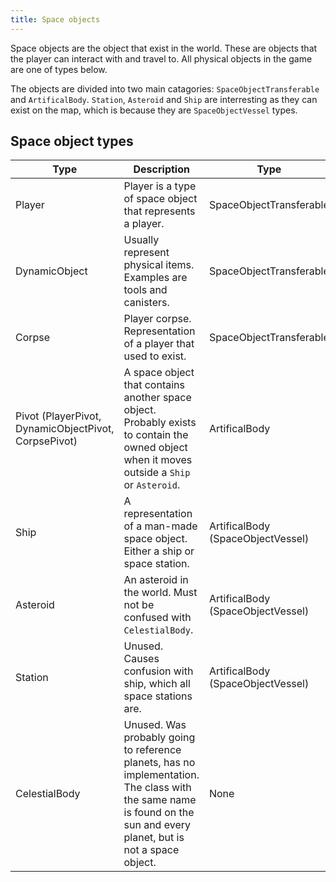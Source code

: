 ```yaml
---
title: Space objects
---
```


Space objects are the object that exist in the world. These are objects that the player can interact with and travel to. All physical objects in the game are one of types below.

The objects are divided into two main catagories: `SpaceObjectTransferable` and `ArtificalBody`. `Station`, `Asteroid` and `Ship` are interresting as they can exist on the map, which is because they are `SpaceObjectVessel` types.

## Space object types
|Type         |Description                                               |Type
|-------------|----------------------------------------------------------|-------------------------------------------|
|Player       |Player is a type of space object that represents a player.|SpaceObjectTransferable|
|DynamicObject|Usually represent physical items. Examples are tools and canisters.|SpaceObjectTransferable|
|Corpse       |Player corpse. Representation of a player that used to exist.|SpaceObjectTransferable|
|Pivot (PlayerPivot, DynamicObjectPivot, CorpsePivot)|A space object that contains another space object. Probably exists to contain the owned object when it moves outside a `Ship` or `Asteroid`.|ArtificalBody|
|Ship         |A representation of a man-made space object. Either a ship or space station.|ArtificalBody (SpaceObjectVessel)|
|Asteroid     |An asteroid in the world. Must not be confused with `CelestialBody`.|ArtificalBody (SpaceObjectVessel)|
|Station      |Unused. Causes confusion with ship, which all space stations are.|ArtificalBody (SpaceObjectVessel)|
|CelestialBody|Unused. Was probably going to reference planets, has no implementation. The class with the same name is found on the sun and every planet, but is not a space object.|None|

